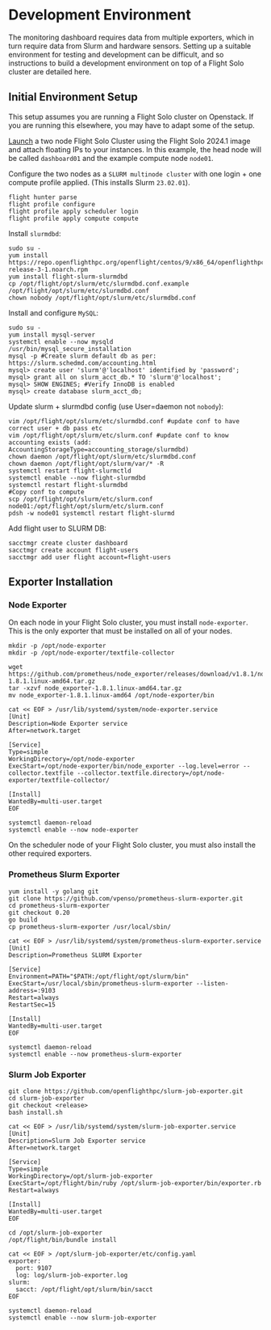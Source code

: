 # Development Environment
The monitoring dashboard requires data from multiple exporters, which in turn require data from Slurm and hardware sensors. Setting up a suitable environment for testing and development can be difficult, and so instructions to build a development environment on top of a Flight Solo cluster are detailed here.

## Initial Environment Setup
This setup assumes you are running a Flight Solo cluster on Openstack. If you are running this elsewhere, you may have to adapt some of the setup.

[Launch](https://www.openflighthpc.org/latest/docs/flight-solo/cluster-build-methods/slurm-multinode-openstack/) a two node Flight Solo Cluster using the Flight Solo 2024.1 image and attach floating IPs to your instances. In this example, the head node will be called `dashboard01` and the example compute node `node01`.

Configure the two nodes as a `SLURM multinode cluster` with one login + one compute profile applied. (This installs Slurm `23.02.01`).

```
flight hunter parse
flight profile configure
flight profile apply scheduler login
flight profile apply compute compute
```

Install `slurmdbd`:
```
sudo su -
yum install https://repo.openflighthpc.org/openflight/centos/9/x86_64/openflighthpc-release-3-1.noarch.rpm
yum install flight-slurm-slurmdbd
cp /opt/flight/opt/slurm/etc/slurmdbd.conf.example /opt/flight/opt/slurm/etc/slurmdbd.conf
chown nobody /opt/flight/opt/slurm/etc/slurmdbd.conf
```

Install and configure `MySQL`:
```
sudo su -
yum install mysql-server
systemctl enable --now mysqld
/usr/bin/mysql_secure_installation
mysql -p #Create slurm default db as per: https://slurm.schedmd.com/accounting.html
mysql> create user 'slurm'@'localhost' identified by 'password'; 
mysql> grant all on slurm_acct_db.* TO 'slurm'@'localhost';
mysql> SHOW ENGINES; #Verify InnoDB is enabled
mysql> create database slurm_acct_db;
```

Update slurm + slurmdbd config (use User=daemon not `nobody`):
```
vim /opt/flight/opt/slurm/etc/slurmdbd.conf #update conf to have correct user + db pass etc
vim /opt/flight/opt/slurm/etc/slurm.conf #update conf to know accounting exists (add: AccountingStorageType=accounting_storage/slurmdbd)
chown daemon /opt/flight/opt/slurm/etc/slurmdbd.conf
chown daemon /opt/flight/opt/slurm/var/* -R
systemctl restart flight-slurmctld
systemctl enable --now flight-slurmdbd
systemctl restart flight-slurmdbd
#Copy conf to compute
scp /opt/flight/opt/slurm/etc/slurm.conf node01:/opt/flight/opt/slurm/etc/slurm.conf
pdsh -w node01 systemctl restart flight-slurmd
```
Add flight user to SLURM DB:
```
sacctmgr create cluster dashboard
sacctmgr create account flight-users
sacctmgr add user flight account=flight-users
```

## Exporter Installation

### Node Exporter
On each node in your Flight Solo cluster, you must install `node-exporter`. This is the only exporter that must be installed on all of your nodes.
```
mkdir -p /opt/node-exporter
mkdir -p /opt/node-exporter/textfile-collector

wget https://github.com/prometheus/node_exporter/releases/download/v1.8.1/node_exporter-1.8.1.linux-amd64.tar.gz
tar -xzvf node_exporter-1.8.1.linux-amd64.tar.gz
mv node_exporter-1.8.1.linux-amd64 /opt/node-exporter/bin

cat << EOF > /usr/lib/systemd/system/node-exporter.service
[Unit]
Description=Node Exporter service
After=network.target

[Service]
Type=simple
WorkingDirectory=/opt/node-exporter
ExecStart=/opt/node-exporter/bin/node_exporter --log.level=error --collector.textfile --collector.textfile.directory=/opt/node-exporter/textfile-collector/

[Install]
WantedBy=multi-user.target
EOF

systemctl daemon-reload
systemctl enable --now node-exporter
```

On the scheduler node of your Flight Solo cluster, you must also install the other required exporters.

### Prometheus Slurm Exporter
```
yum install -y golang git
git clone https://github.com/vpenso/prometheus-slurm-exporter.git
cd prometheus-slurm-exporter
git checkout 0.20
go build
cp prometheus-slurm-exporter /usr/local/sbin/

cat << EOF > /usr/lib/systemd/system/prometheus-slurm-exporter.service
[Unit]
Description=Prometheus SLURM Exporter

[Service]
Environment=PATH="$PATH:/opt/flight/opt/slurm/bin"
ExecStart=/usr/local/sbin/prometheus-slurm-exporter --listen-address=:9103
Restart=always
RestartSec=15

[Install]
WantedBy=multi-user.target
EOF

systemctl daemon-reload
systemctl enable --now prometheus-slurm-exporter
```

### Slurm Job Exporter
```
git clone https://github.com/openflighthpc/slurm-job-exporter.git
cd slurm-job-exporter
git checkout <release>
bash install.sh

cat << EOF > /usr/lib/systemd/system/slurm-job-exporter.service
[Unit]
Description=Slurm Job Exporter service
After=network.target

[Service]
Type=simple
WorkingDirectory=/opt/slurm-job-exporter
ExecStart=/opt/flight/bin/ruby /opt/slurm-job-exporter/bin/exporter.rb
Restart=always

[Install]
WantedBy=multi-user.target
EOF

cd /opt/slurm-job-exporter
/opt/flight/bin/bundle install

cat << EOF > /opt/slurm-job-exporter/etc/config.yaml
exporter:
  port: 9107
  log: log/slurm-job-exporter.log
slurm:
  sacct: /opt/flight/opt/slurm/bin/sacct
EOF

systemctl daemon-reload
systemctl enable --now slurm-job-exporter
```
